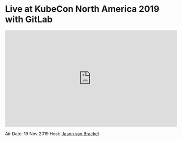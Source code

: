 # Live at KubeCon North America 2019 with GitLab

<iframe width="560" height="315" src="https://www.youtube.com/embed/0vJpTNEYqwg" frameborder="0" allow="accelerometer; autoplay; encrypted-media; gyroscope; picture-in-picture" allowfullscreen></iframe>

Air Date: 19 Nov 2019
Host: [Jason van Brackel](twitter.com/jasonvanbrackel)